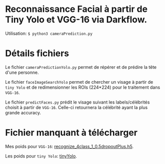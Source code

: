 # Reconnaissance Facial à partir de Tiny Yolo et VGG-16 via Darkflow.
Utilisation: ```$ python3 cameraPrediction.py```

# Détails fichiers
Le fichier `cameraPredictionYolo.py` permet de répérer et de prédire la tête d'une personne.

Le fichier `faceImageSearchYolo` permet de chercher un visage à partir de `tiny Yolo` et de redimensionner les ROIs (224*224) pour le traitement dans `VGG-16`.

Le fichier `predictFaces.py` prédit le visage suivant les labels/célébrités choisit à partir de `VGG-16`. Celle-ci retournera la célébrité ayant la plus grande accuracy.

# Fichier manquant à télécharger
Mes poids pour `VGG-16`: [recognize_4class_1_0.5dropoutPlus.h5](https://google.com).

Les poids pour `tiny Yolo`: [tinyYolo](https://google.com).


